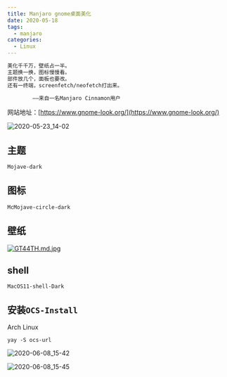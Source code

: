 ```yaml
---
title: Manjaro gnome桌面美化
date: 2020-05-18
tags:
  - manjaro
categories:
  - Linux
---
```


```bash
美化千千万，壁纸占一半。
主题换一换，图标慢慢看。
部件放几个，面板也要改。
还有一终端，screenfetch/neofetch打出来。

        ——来自一名Manjaro Cinnamon用户
```

网站地址：[https://www.gnome-look.org/](https://www.gnome-look.org/)

![2020-05-23_14-02](https://fastly.jsdelivr.net/gh/qbmzc/images/1590213946_20200523140537502_289998243.png)

## 主题

```bash
Mojave-dark
```

## 图标

```bash
McMojave-circle-dark
```

## 壁纸

[![GT44TH.md.jpg](https://s1.ax1x.com/2020/04/10/GT44TH.md.jpg)](https://imgchr.com/i/GT44TH)

## shell

```shell
MacOS11-shell-Dark
```

## 安装`OCS-Install`

Arch Linux

```shell
yay -S ocs-url
```

![2020-06-08_15-42](https://fastly.jsdelivr.net/gh/qbmzc/images/1591602410_20200608154609201_2009082715.png)

![2020-06-08_15-45](https://fastly.jsdelivr.net/gh/qbmzc/images/1591602412_20200608154638384_70237245.png)
